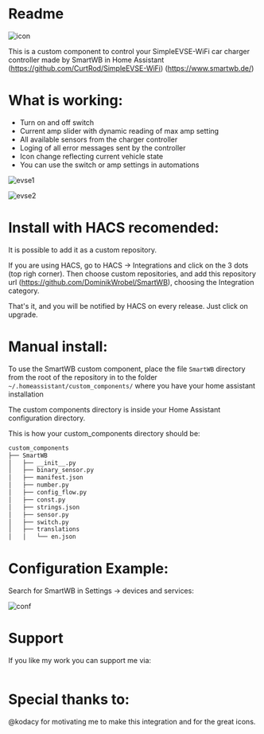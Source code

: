 # Readme

![icon](https://github.com/user-attachments/assets/8be7ce6d-c8d2-4e99-9ca8-609846483845)

This is a custom component to control your SimpleEVSE-WiFi car charger controller made by SmartWB in Home Assistant (https://github.com/CurtRod/SimpleEVSE-WiFi) (https://www.smartwb.de/)

# What is working:
 - Turn on and off switch
 - Current amp slider with dynamic reading of max amp setting
 - All available sensors from the charger controller
 - Loging of all error messages sent by the controller
 - Icon change reflecting current vehicle state
 - You can use the switch or amp settings in automations

![evse1](https://github.com/user-attachments/assets/35695a73-4087-40fa-8892-bd34e8d288d8)

![evse2](https://github.com/user-attachments/assets/f5d20228-0628-4144-aaad-e7bc725600c9)

# Install with HACS recomended:
It is possible to add it as a custom repository.

If you are using HACS, go to HACS -> Integrations and click on the 3 dots (top righ corner).
Then choose custom repositories, and add this repository url (https://github.com/DominikWrobel/SmartWB), choosing the Integration category.

That's it, and you will be notified by HACS on every release.
Just click on upgrade.

# Manual install:
To use the SmartWB custom component, place the file `SmartWB` directory from the root of
the repository in to the folder `~/.homeassistant/custom_components/` where
you have your home assistant installation

The custom components directory is inside your Home Assistant configuration directory.

This is how your custom_components directory should be:
```bash
custom_components
├── SmartWB
│   ├── __init__.py
│   ├── binary_sensor.py
│   ├── manifest.json
│   ├── number.py
│   ├── config_flow.py
│   ├── const.py
│   ├── strings.json
│   ├── sensor.py
│   ├── switch.py
│   ├── translations
│   │   └── en.json
```

# Configuration Example:
Search for SmartWB in Settings -> devices and services:

![conf](https://github.com/user-attachments/assets/05be6737-dc74-4025-adfb-0414208b5a4e)

# Support

If you like my work you can support me via:

<figure class="wp-block-image size-large"><a href="https://www.buymeacoffee.com/dominikjwrc"><img src="https://homeassistantwithoutaplan.files.wordpress.com/2023/07/coffe-3.png?w=182" alt="" class="wp-image-64"/></a></figure>

# Special thanks to:
@kodacy for motivating me to make this integration and for the great icons.
